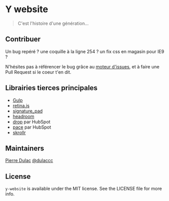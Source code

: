 # Y website

> C'est l'histoire d'une génération...


## Contribuer

Un bug repéré ? une coquille à la ligne 254 ? un fix css en magasin pour IE9 ?

N'hésites pas à référencer le bug grâce au [moteur d'issues](https://github.com/MouvementY/y-website/issues), et à faire une Pull Request si le coeur t'en dit.


## Librairies tierces principales

* [Gulp](http://gulpjs.com/)
* [retina.js](http://imulus.github.io/retinajs/)
* [signature_pad](https://github.com/szimek/signature_pad)
* [headroom](http://wicky.nillia.ms/headroom.js/)
* [drop](http://github.hubspot.com/drop/docs/welcome/) par HubSpot
* [pace](http://github.hubspot.com/pace/docs/welcome/) par HubSpot
* [skrollr](http://prinzhorn.github.io/skrollr/)


## Maintainers

[Pierre Dulac](http://github.com/dulaccc)
[@dulaccc](https://twitter.com/dulaccc)


## License

`y-website` is available under the MIT license. See the LICENSE file for more info.
